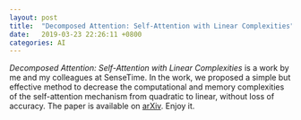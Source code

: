 ```yaml
---
layout: post
title:  "Decomposed Attention: Self-Attention with Linear Complexities"
date:   2019-03-23 22:26:11 +0800
categories: AI
---
```


*Decomposed Attention: Self-Attention with Linear Complexities* is a work by me and my colleagues at SenseTime. In the work, we proposed a simple but effective method to decrease the computational and memory complexities of the self-attention mechanism from quadratic to linear, without loss of accuracy. The paper is available on [arXiv](https://arxiv.org/abs/1812.01243). Enjoy it.
